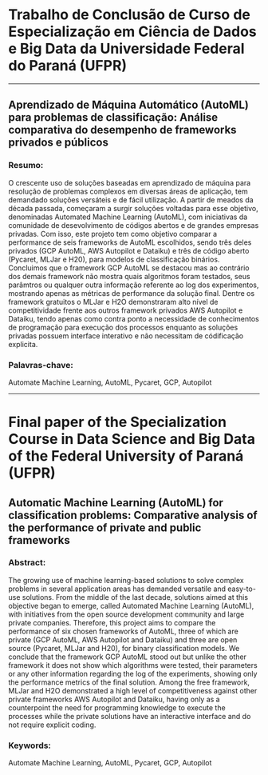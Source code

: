 # Trabalho de Conclusão de Curso de Especialização em Ciência de Dados e Big Data da Universidade Federal do Paraná (UFPR)

---

## Aprendizado de Máquina Automático (AutoML) para problemas de classificação: Análise comparativa do desempenho de frameworks privados e públicos

### Resumo:
 O crescente uso de soluções baseadas em aprendizado de máquina para resolução de problemas complexos em diversas áreas de aplicação, tem demandado soluções versáteis e de fácil utilização. A partir de meados da década passada, começaram a surgir soluções voltadas para esse objetivo, denominadas Automated Machine Learning (AutoML), com iniciativas da comunidade de desevolvimento de códigos abertos e de grandes empresas privadas. Com isso, este projeto tem como objetivo comparar a performance de seis frameworks de AutoML escolhidos, sendo três deles privados (GCP AutoML, AWS Autopilot e Dataiku) e três de código aberto (Pycaret, MLJar e H20), para modelos de classificação binários. Concluimos que o framework GCP AutoML se destacou mas ao contrário dos demais framework não mostra quais algoritmos foram testados, seus parâmtros ou qualquer outra informação referente ao log dos experimentos, mostrando apenas as métricas de performance da solução final. Dentre os framework gratuitos o MLJar e H2O demonstraram alto nível de competitividade frente aos outros framework privados AWS Autopilot e Dataiku, tendo apenas como contra ponto a necessidade de conhecimentos de programação para execução dos processos enquanto as soluções privadas possuem interface interativo e não necessitam de códificação explicita.

### Palavras-chave: 
Automate Machine Learning, AutoML, Pycaret, GCP, Autopilot

---

# Final paper of the Specialization Course in Data Science and Big Data of the Federal University of Paraná (UFPR)

## Automatic Machine Learning (AutoML) for classification problems: Comparative analysis of the performance of private and public frameworks

### Abstract:
 The growing use of machine learning-based solutions to solve complex problems in several application areas has demanded versatile and easy-to-use solutions. From the middle of the last decade, solutions aimed at this objective began to emerge, called Automated Machine Learning (AutoML), with initiatives from the open source development community and large private companies. Therefore, this project aims to compare the performance of six chosen frameworks of AutoML, three of which are private (GCP AutoML, AWS Autopilot and Dataiku) and three are open source (Pycaret, MLJar and H20), for binary classification models. We conclude that the framework GCP AutoML stood out but unlike the other framework it does not show which algorithms were tested, their parameters or any other information regarding the log of the experiments, showing only the performance metrics of the final solution. Among the free framework, MLJar and H2O demonstrated a high level of competitiveness against other private frameworks AWS Autopilot and Dataiku, having only as a counterpoint the need for programming knowledge to execute the processes while the private solutions have an interactive interface and do not require explicit coding.

### Keywords: 
Automate Machine Learning, AutoML, Pycaret, GCP, Autopilot

